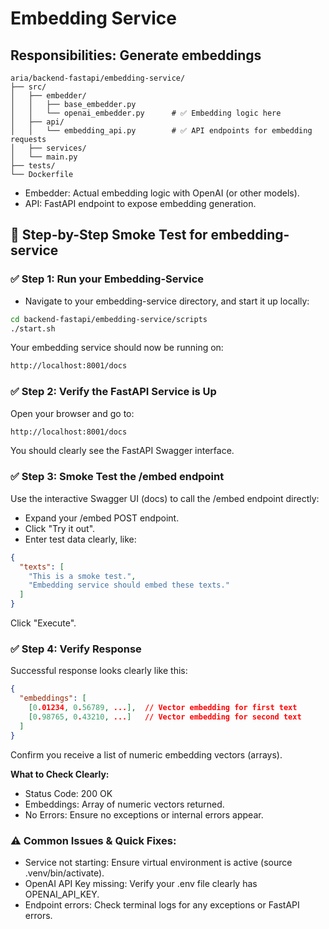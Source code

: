 # Embedding Service
## Responsibilities: Generate embeddings

```
aria/backend-fastapi/embedding-service/
├── src/
│   ├── embedder/
│   │   ├── base_embedder.py
│   │   └── openai_embedder.py      # ✅ Embedding logic here
│   ├── api/
│   │   └── embedding_api.py        # ✅ API endpoints for embedding requests
│   ├── services/
│   └── main.py
├── tests/
└── Dockerfile

```

* Embedder: Actual embedding logic with OpenAI (or other models).
* API: FastAPI endpoint to expose embedding generation.

## 🎯 Step-by-Step Smoke Test for embedding-service
### ✅ Step 1: Run your Embedding-Service
* Navigate to your embedding-service directory, and start it up locally:

```bash
cd backend-fastapi/embedding-service/scripts
./start.sh
```

Your embedding service should now be running on:

```bash
http://localhost:8001/docs
```
### ✅ Step 2: Verify the FastAPI Service is Up
Open your browser and go to:

```bash
http://localhost:8001/docs
```
You should clearly see the FastAPI Swagger interface.

### ✅ Step 3: Smoke Test the /embed endpoint
Use the interactive Swagger UI (docs) to call the /embed endpoint directly:
* Expand your /embed POST endpoint.
* Click "Try it out".
* Enter test data clearly, like:

```json
{
  "texts": [
    "This is a smoke test.",
    "Embedding service should embed these texts."
  ]
}
```
Click "Execute".

### ✅ Step 4: Verify Response
Successful response looks clearly like this:

```json
{
  "embeddings": [
    [0.01234, 0.56789, ...],  // Vector embedding for first text
    [0.98765, 0.43210, ...]   // Vector embedding for second text
  ]
}
```
Confirm you receive a list of numeric embedding vectors (arrays).

**What to Check Clearly:**
* Status Code: 200 OK
* Embeddings: Array of numeric vectors returned.
* No Errors: Ensure no exceptions or internal errors appear.

### ⚠️ Common Issues & Quick Fixes:
* Service not starting: Ensure virtual environment is active (source .venv/bin/activate).
* OpenAI API Key missing: Verify your .env file clearly has OPENAI_API_KEY.
* Endpoint errors: Check terminal logs for any exceptions or FastAPI errors.

